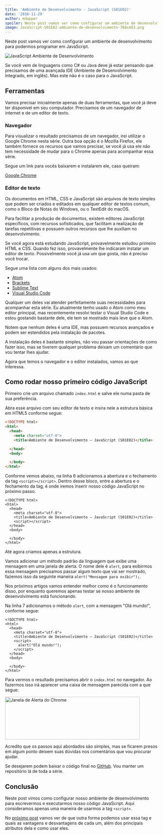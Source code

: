 ```yaml
---
title: 'Ambiente de Desenvolvimento - JavaScript (S01E02)'
date: '2016-11-29'
author: mdapper
spoiler: Neste post vamos ver como configurar um ambiente de desenvolvimento para podermos programar em JavaScript.
image: JavaScript-S01E02-ambiente-de-desenvolvimento-768x403.png
---
```


Neste post vamos ver como configurar um ambiente de desenvolvimento para podermos programar em JavaScript.

<img src="https://devheroes.io/wp-content/uploads/2016/11/JavaScript-S01E02-ambiente-de-desenvolvimento.png" alt="JavaScript Ambiente de Desenvolvimento" />

Se você vem de linguagens como C# ou Java deve já estar pensando que precisamos de uma avançada IDE (Ambiente de Desenvolvimento Integrado, em inglês). Mas este não é o caso para o JavaScript.

## Ferramentas

Vamos precisar inicialmente apenas de duas ferramentas, que você já deve ter disponível em seu computador. Precisamos de um navegador de internet e de um editor de texto.

### Navegador

Para visualizar o resultado precisamos de um navegador, irei utilizar o Google Chrome nesta série. Outra boa opção é o Mozilla Firefox, ele também fornece os recursos que vamos precisar, se você já usa ele não tem necessidade de mudar para o Chrome apenas para acompanhar essa série.

Segue um link para vocês baixarem e instalarem ele, caso queiram:

[Google Chrome](https://www.google.com.br/chrome/browser/desktop/)

### Editor de texto

Os documentos em HTML, CSS e JavaScript são arquivos de texto simples que podem ser criados e editados em qualquer editor de textos comum, como o Bloco de Notas do Windows, ou o TextEdit do macOS.

Para facilitar a produção de documentos, existem editores JavaScript específicos, com recursos sofisticados, que facilitam a realização de tarefas repetitivas e possuem outros recursos que lhe auxiliam no desenvolvimento.

Se você agora está estudando JavaScript, provavelmente estudou primeiro HTML e CSS. Quando fez isso, provavelmente lhe indicaram instalar um editor de texto. Possivelmente você já usa um que gosta, não é preciso você trocar.

Segue uma lista com alguns dos mais usados:

- [Atom](https://atom.io/)
- [Brackets](http://brackets.io/)
- [Sublime Text](https://www.sublimetext.com/)
- [Visual Studio Code](https://code.visualstudio.com/)

Qualquer um deles vai atender perfeitamente suas necessidades para acompanhar esta série. Eu atualmente tenho usado o Atom como meu editor principal, mas recentemente resolvi testar o Visual Studio Code e estou gostando bastante dele, ele tem se mostrado mais leve que o Atom.

Notem que nenhum deles é uma IDE, mas possuem recursos avançados e podem ser estendidos pela instalação de pacotes.

A instalação deles é bastante simples, não vou passar orientações de como fazer isso, mas se tiverem qualquer problema deixam um comentário que vou tentar lhes ajudar.

Agora que temos o navegador e o editor instalados, vamos ao que interessa.

## Como rodar nosso primeiro código JavaScript

Primeiro crie um arquivo chamado `index.html` e salve ele numa pasta de sua preferência.

Abra esse arquivo com seu editor de texto e insira nele a estrutura básica em HTML5 conforme segue:

```html
<!DOCTYPE html>
<html>
  <head>
    <meta charset="utf-8">
    <title>Ambiente de Desenvolvimento – JavaScript (S01E02)</title>

  </head>
  <body>

  </body>
</html>
```

Conforme vemos abaixo, na linha 6 adicionamos a abertura e o fechamento da tag `<script></script>`. Dentro desse bloco, entre a abertura e o fechamento da tag, é onde iremos inserir nosso código JavaScript no próximo passo.

```html{numberLines: true}{6}
<!DOCTYPE html>
<html>
  <head>
    <meta charset="utf-8">
    <title>Ambiente de Desenvolvimento – JavaScript (S01E02)</title>
    <script></script>
  </head>
  <body>

  </body>
</html>
```

Até agora criamos apenas a estrutura.

Vamos adicionar um método padrão da linguagem que exibe uma mensagem em uma janela de alerta. O nome dele é `alert`, para exibirmos essa mensagem precisamos passar algum texto que vai ser mostrado, fazemos isso da seguinte maneira `alert("Mensagem para exibir");`.

Nos próximos artigos vamos entender melhor como é o funcionamento disso, por enquanto queremos apenas testar se nosso ambiente de desenvolvimento está funcionando.

Na linha 7 adicionamos o método `alert`, com a mensagem "Olá mundo!", conforme segue:

```html{numberLines: true}{7}
<!DOCTYPE html>
<html>
  <head>
    <meta charset="utf-8">
    <title>Ambiente de Desenvolvimento – JavaScript (S01E02)</title>
    <script>
      alert("Olá mundo!");
    </script>
  </head>
  <body>

  </body>
</html>
```

Para vermos o resultado precisamos abrir o `index.html` no navegador. Ao fazermos isso irá aparecer uma caixa de mensagem parecida com a que segue:

<img src="https://devheroes.io/wp-content/uploads/2016/11/javascript-s01e02_alert-window.jpg" alt="Janela de Alerta do Chrome" width="444" height="141" class="image--center size-full wp-image-177" />

Acredito que os passos aqui abordados são simples, mas se ficarem presos em algum ponto deixem suas dúvidas nos comentários que vou procurar ajudar.

Se desejarem podem baixar o código final no [GitHub](https://github.com/mdapper/javascript-s01/blob/master/episodio-02/index.html). Vou manter um repositório lá de toda a série.

## Conclusão

Neste post vimos como configurar nosso ambiente de desenvolvimento para escrevermos e executarmos nosso código JavaScript. Aqui consideramos apenas uma maneira de usarmos a tag `<script>`.

No [próximo post](https://devheroes.io/como-usar-tag-script-javascript-s01e03/) vamos ver de que outra forma podemos usar essa tag e quais as vantagens e desvantagens de cada um, além dos principais atributos dela e como usar eles.
